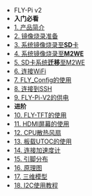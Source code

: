 * FLY-Pi v2
* **入门必看**
* [1. 产品简介](/board/fly_pi_v2/README.md)
* [2. 镜像烧录准备](/board/fly_pi_v2/FLY_π_mirror.md)
* [3. 系统镜像烧录至**SD**卡](/board/fly_pi_v2/sd_mirror.md)
* [4. 系统镜像烧录至**M2WE**](/board/fly_pi_v2/FLY_π_M2WE.md)
* [5. SD卡系统**迁移**至M2WE](/board/fly_pi_v2/sd_to_emmc.md)
* [6. 连接WiFi](/board/fly_pi_v2/to_wifi.md)
* [7. FLY_Config的使用](/board/fly_pi_v2/fly_config.md)
* [8. 连接到SSH](/board/fly_pi_v2/to_ssh.md)
* [9. FLY-Pi-V2的供电](/board/fly_pi_v2/power.md)
* **进阶**
* [10. FLY-TFT的使用](/board/fly_pi_v2/tft.md)
* [11. HDMI屏幕的使用](/board/fly_pi_v2/hdmi.md)
* [12. CPU散热风扇](/board/fly_pi_v2/corefan.md)
* [13. 板载UTOC的使用](/board/fly_pi_v2/utoc.md)
* [14. 连接加速度计](/board/fly_pi_v2/adxl345.md)
* [15. 引脚分布](/board/fly_pi_v2/pinout.md)
* [16. 原理图](/board/fly_pi_v2/schematic.md)
* [17. 三维模型](/board/fly_pi_v2/3dmodel.md)
* [18. I2C使用教程](/board/fly_pi_v2/i2c.md)
